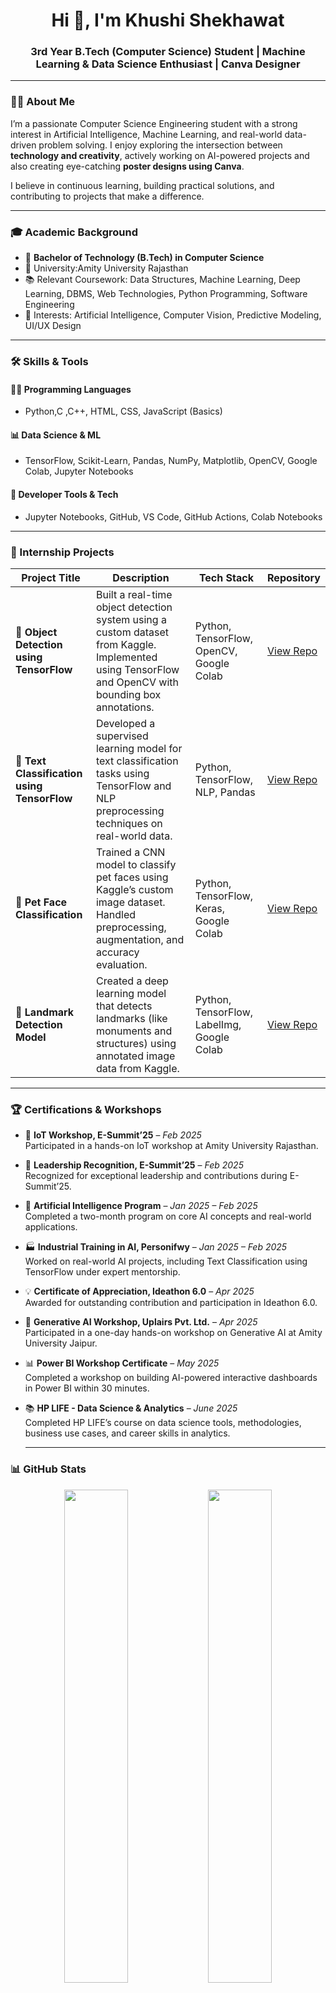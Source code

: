 <h1 align="center">Hi 👋, I'm Khushi Shekhawat</h1>
<h3 align="center"> 3rd Year B.Tech (Computer Science) Student | Machine Learning & Data Science Enthusiast | Canva Designer</h3>

---

### 👩‍💻 About Me

I’m a passionate Computer Science Engineering student with a strong interest in Artificial Intelligence, Machine Learning, and real-world data-driven problem solving. I enjoy exploring the intersection between **technology and creativity**, actively working on AI-powered projects and also creating eye-catching **poster designs using Canva**.

I believe in continuous learning, building practical solutions, and contributing to projects that make a difference.

---

### 🎓 Academic Background

- 🏫 **Bachelor of Technology (B.Tech) in Computer Science**
- 🏢 University:Amity University Rajasthan
- 📚 Relevant Coursework: Data Structures, Machine Learning, Deep Learning, DBMS, Web Technologies, Python Programming, Software Engineering
- 🧠 Interests: Artificial Intelligence, Computer Vision, Predictive Modeling, UI/UX Design

---

### 🛠️ Skills & Tools

#### 👩‍💻 Programming Languages
- Python,C ,C++, HTML, CSS, JavaScript (Basics)

#### 📊 Data Science & ML
- TensorFlow, Scikit-Learn, Pandas, NumPy, Matplotlib, OpenCV, Google Colab, Jupyter Notebooks

#### 🔧 Developer Tools & Tech
- Jupyter Notebooks, GitHub, VS Code, GitHub Actions, Colab Notebooks

---

### 🚀 Internship Projects

| Project Title | Description | Tech Stack | Repository |
|---------------|-------------|------------|------------|
| 🧠 **Object Detection using TensorFlow** | Built a real-time object detection system using a custom dataset from Kaggle. Implemented using TensorFlow and OpenCV with bounding box annotations. | Python, TensorFlow, OpenCV, Google Colab | [View Repo](#) |
| 🔡 **Text Classification using TensorFlow** | Developed a supervised learning model for text classification tasks using TensorFlow and NLP preprocessing techniques on real-world data. | Python, TensorFlow, NLP, Pandas | [View Repo](#) |
| 🐾 **Pet Face Classification** | Trained a CNN model to classify pet faces using Kaggle’s custom image dataset. Handled preprocessing, augmentation, and accuracy evaluation. | Python, TensorFlow, Keras, Google Colab | [View Repo](#) |
| 🗽 **Landmark Detection Model** | Created a deep learning model that detects landmarks (like monuments and structures) using annotated image data from Kaggle. | Python, TensorFlow, LabelImg, Google Colab | [View Repo](#) |
---
### 🏆 Certifications & Workshops

- 🔧 **IoT Workshop, E-Summit’25** – *Feb 2025*  
  Participated in a hands-on IoT workshop at Amity University Rajasthan.

- 🏅 **Leadership Recognition, E-Summit’25** – *Feb 2025*  
  Recognized for exceptional leadership and contributions during E-Summit’25.

- 🤖 **Artificial Intelligence Program** – *Jan 2025 – Feb 2025*  
  Completed a two-month program on core AI concepts and real-world applications.

- 🏭 **Industrial Training in AI, Personifwy** – *Jan 2025 – Feb 2025*  
  Worked on real-world AI projects, including Text Classification using TensorFlow under expert mentorship.

- 💡 **Certificate of Appreciation, Ideathon 6.0** – *Apr 2025*  
  Awarded for outstanding contribution and participation in Ideathon 6.0.

- 🧠 **Generative AI Workshop, Uplairs Pvt. Ltd.** – *Apr 2025*  
  Participated in a one-day hands-on workshop on Generative AI at Amity University Jaipur.

- 📊 **Power BI Workshop Certificate** – *May 2025*  
  Completed a workshop on building AI-powered interactive dashboards in Power BI within 30 minutes.

- 📚 **HP LIFE - Data Science & Analytics** – *June 2025*  
  Completed HP LIFE’s course on data science tools, methodologies, business use cases, and career skills in analytics.

  ---

### 📊 GitHub Stats

<p align="center">
  <img src="https://github-readme-stats.vercel.app/api?username=khushishekhawat&show_icons=true&theme=radical" width="45%" />
  <img src="https://github-readme-streak-stats.herokuapp.com/?user=khushishekhawat&theme=radical" width="45%" />
</p>

---

### 📫 Let’s Connect

[![LinkedIn](https://img.shields.io/badge/-LinkedIn-0077B5?style=flat&logo=linkedin&logoColor=white)](https://www.linkedin.com/in/khushi-shekhawat-45616331b/)  
[![Gmail](https://img.shields.io/badge/-Gmail-D14836?style=flat&logo=gmail&logoColor=white)](mailto:khushishekhawat0811@gmail.com)

---

### 💬 Fun Facts

- ✨ I enjoy mixing technology with design — from building ML models to designing beautiful posters.
- 📚 Constantly learning — one badge, one project, one challenge at a time!

---
